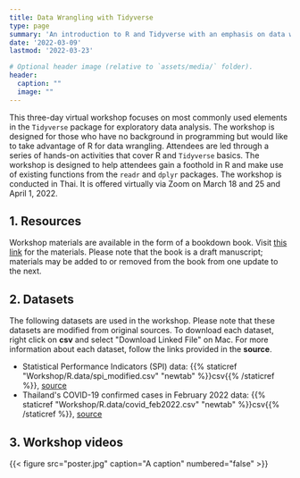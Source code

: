 ```yaml
---
title: Data Wrangling with Tidyverse
type: page
summary: 'An introduction to R and Tidyverse with an emphasis on data wrangling with dplyr'
date: '2022-03-09'
lastmod: '2022-03-23'

# Optional header image (relative to `assets/media/` folder).
header:
  caption: ""
  image: ""
---
```


This three-day virtual workshop focuses on most commonly used elements in the `Tidyverse` package for exploratory data analysis. The workshop is designed for those who have no background in programming but would like to take advantage of R for data wrangling. Attendees are led through a series of hands-on activities that cover R and `Tidyverse` basics. The workshop is designed to help attendees gain a foothold in R and make use of existing functions from the `readr` and `dplyr` packages. The workshop is conducted in Thai. It is offered virtually via Zoom on March 18 and 25 and April 1, 2022. 

## 1. Resources
Workshop materials are available in the form of a bookdown book. Visit [this link](https://bookdown.org/sakol_suethanapornkul/statisticalthinking/) for the materials. Please note that the book is a draft manuscript; materials may be added to or removed from the book from one update to the next. 


## 2. Datasets
The following datasets are used in the workshop. Please note that these datasets are modified from original sources. To download each dataset, right click on **csv** and select "Download Linked File" on Mac. For more information about each dataset, follow the links provided in the **source**.

- Statistical Performance Indicators (SPI) data: {{% staticref "Workshop/R.data/spi_modified.csv" "newtab" %}}csv{{% /staticref %}}, [source](https://datacatalog.worldbank.org/search/dataset/0037996/Statistical-Performance-Indicators)
- Thailand's COVID-19 confirmed cases in February 2022 data: {{% staticref "Workshop/R.data/covid_feb2022.csv" "newtab" %}}csv{{% /staticref %}}, [source](https://data.go.th/dataset/covid-19-daily)


## 3. Workshop videos


{{< figure src="poster.jpg" caption="A caption" numbered="false" >}}

